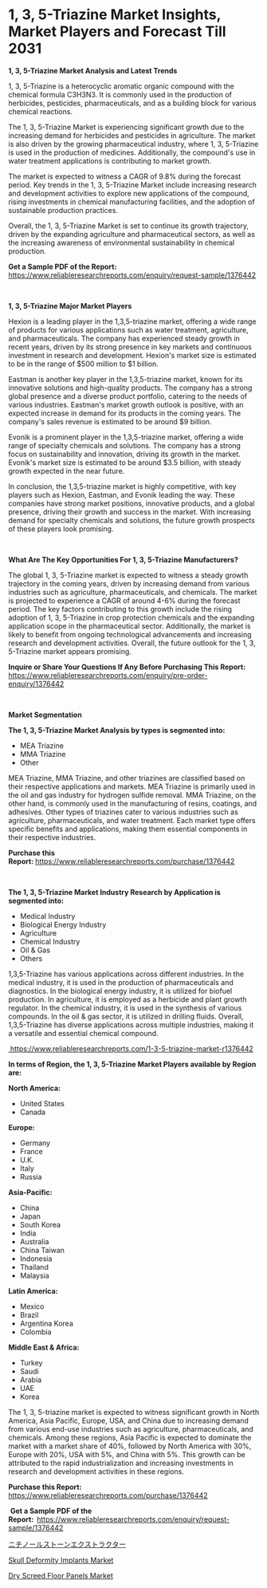<p><h1>1, 3, 5-Triazine Market Insights, Market Players and Forecast Till 2031</h1></p><p><strong>1, 3, 5-Triazine Market Analysis and Latest Trends</strong></p>
<p><p>1, 3, 5-Triazine is a heterocyclic aromatic organic compound with the chemical formula C3H3N3. It is commonly used in the production of herbicides, pesticides, pharmaceuticals, and as a building block for various chemical reactions.</p><p>The 1, 3, 5-Triazine Market is experiencing significant growth due to the increasing demand for herbicides and pesticides in agriculture. The market is also driven by the growing pharmaceutical industry, where 1, 3, 5-Triazine is used in the production of medicines. Additionally, the compound's use in water treatment applications is contributing to market growth.</p><p>The market is expected to witness a CAGR of 9.8% during the forecast period. Key trends in the 1, 3, 5-Triazine Market include increasing research and development activities to explore new applications of the compound, rising investments in chemical manufacturing facilities, and the adoption of sustainable production practices.</p><p>Overall, the 1, 3, 5-Triazine Market is set to continue its growth trajectory, driven by the expanding agriculture and pharmaceutical sectors, as well as the increasing awareness of environmental sustainability in chemical production.</p></p>
<p><strong>Get a Sample PDF of the Report:&nbsp;</strong> <a href="https://www.reliableresearchreports.com/enquiry/request-sample/1376442">https://www.reliableresearchreports.com/enquiry/request-sample/1376442</a></p>
<p>&nbsp;</p>
<p><strong>1, 3, 5-Triazine Major Market Players</strong></p>
<p><p>Hexion is a leading player in the 1,3,5-triazine market, offering a wide range of products for various applications such as water treatment, agriculture, and pharmaceuticals. The company has experienced steady growth in recent years, driven by its strong presence in key markets and continuous investment in research and development. Hexion's market size is estimated to be in the range of $500 million to $1 billion.</p><p>Eastman is another key player in the 1,3,5-triazine market, known for its innovative solutions and high-quality products. The company has a strong global presence and a diverse product portfolio, catering to the needs of various industries. Eastman's market growth outlook is positive, with an expected increase in demand for its products in the coming years. The company's sales revenue is estimated to be around $9 billion.</p><p>Evonik is a prominent player in the 1,3,5-triazine market, offering a wide range of specialty chemicals and solutions. The company has a strong focus on sustainability and innovation, driving its growth in the market. Evonik's market size is estimated to be around $3.5 billion, with steady growth expected in the near future.</p><p>In conclusion, the 1,3,5-triazine market is highly competitive, with key players such as Hexion, Eastman, and Evonik leading the way. These companies have strong market positions, innovative products, and a global presence, driving their growth and success in the market. With increasing demand for specialty chemicals and solutions, the future growth prospects of these players look promising.</p></p>
<p>&nbsp;</p>
<p><strong>What Are The Key Opportunities For 1, 3, 5-Triazine Manufacturers?</strong></p>
<p><p>The global 1, 3, 5-Triazine market is expected to witness a steady growth trajectory in the coming years, driven by increasing demand from various industries such as agriculture, pharmaceuticals, and chemicals. The market is projected to experience a CAGR of around 4-6% during the forecast period. The key factors contributing to this growth include the rising adoption of 1, 3, 5-Triazine in crop protection chemicals and the expanding application scope in the pharmaceutical sector. Additionally, the market is likely to benefit from ongoing technological advancements and increasing research and development activities. Overall, the future outlook for the 1, 3, 5-Triazine market appears promising.</p></p>
<p><strong>Inquire or Share Your Questions If Any Before Purchasing This Report:</strong> <a href="https://www.reliableresearchreports.com/enquiry/pre-order-enquiry/1376442">https://www.reliableresearchreports.com/enquiry/pre-order-enquiry/1376442</a></p>
<p>&nbsp;</p>
<p><strong>Market Segmentation</strong></p>
<p><strong>The 1, 3, 5-Triazine Market Analysis by types is segmented into:</strong></p>
<p><ul><li>MEA Triazine</li><li>MMA Triazine</li><li>Other</li></ul></p>
<p><p>MEA Triazine, MMA Triazine, and other triazines are classified based on their respective applications and markets. MEA Triazine is primarily used in the oil and gas industry for hydrogen sulfide removal. MMA Triazine, on the other hand, is commonly used in the manufacturing of resins, coatings, and adhesives. Other types of triazines cater to various industries such as agriculture, pharmaceuticals, and water treatment. Each market type offers specific benefits and applications, making them essential components in their respective industries.</p></p>
<p><strong>Purchase this Report:&nbsp;</strong><a href="https://www.reliableresearchreports.com/purchase/1376442">https://www.reliableresearchreports.com/purchase/1376442</a></p>
<p>&nbsp;</p>
<p><strong>The 1, 3, 5-Triazine Market Industry Research by Application is segmented into:</strong></p>
<p><ul><li>Medical Industry</li><li>Biological Energy Industry</li><li>Agriculture</li><li>Chemical Industry</li><li>Oil & Gas</li><li>Others</li></ul></p>
<p><p>1,3,5-Triazine has various applications across different industries. In the medical industry, it is used in the production of pharmaceuticals and diagnostics. In the biological energy industry, it is utilized for biofuel production. In agriculture, it is employed as a herbicide and plant growth regulator. In the chemical industry, it is used in the synthesis of various compounds. In the oil & gas sector, it is utilized in drilling fluids. Overall, 1,3,5-Triazine has diverse applications across multiple industries, making it a versatile and essential chemical compound.</p></p>
<p><a href="https://www.reliableresearchreports.com/1-3-5-triazine-market-r1376442">&nbsp;https://www.reliableresearchreports.com/1-3-5-triazine-market-r1376442</a></p>
<p><strong>In terms of Region, the 1, 3, 5-Triazine Market Players available by Region are:</strong></p>
<p>
    <p> <strong> North America: </strong>
        <ul>
            <li>United States</li>
            <li>Canada</li>
        </ul>
        </p> 
    <p> <strong> Europe: </strong>
        <ul>
            <li>Germany</li>
            <li>France</li>
            <li>U.K.</li>
            <li>Italy</li>
            <li>Russia</li>
        </ul>
        </p> 
    <p> <strong> Asia-Pacific: </strong>
        <ul>
            <li>China</li>
            <li>Japan</li>
            <li>South Korea</li>
            <li>India</li>
            <li>Australia</li>
            <li>China Taiwan</li>
            <li>Indonesia</li>
            <li>Thailand</li>
            <li>Malaysia</li>
        </ul>
        </p> 
    <p> <strong> Latin America: </strong>
        <ul>
            <li>Mexico</li>
            <li>Brazil</li>
            <li>Argentina Korea</li>
            <li>Colombia</li>
        </ul>
        </p> 
    <p> <strong> Middle East & Africa: </strong>
        <ul>
            <li>Turkey</li>
            <li>Saudi</li>
            <li>Arabia</li>
            <li>UAE</li>
            <li>Korea</li>
        </ul>
    </p>
    </p>
<p><p>The 1, 3, 5-triazine market is expected to witness significant growth in North America, Asia Pacific, Europe, USA, and China due to increasing demand from various end-use industries such as agriculture, pharmaceuticals, and chemicals. Among these regions, Asia Pacific is expected to dominate the market with a market share of 40%, followed by North America with 30%, Europe with 20%, USA with 5%, and China with 5%. This growth can be attributed to the rapid industrialization and increasing investments in research and development activities in these regions.</p></p>
<p><strong>Purchase this Report: </strong><a href="https://www.reliableresearchreports.com/purchase/1376442">https://www.reliableresearchreports.com/purchase/1376442</a></p>
<p>&nbsp;<strong>Get a Sample PDF of the Report:&nbsp;&nbsp;</strong><a href="https://www.reliableresearchreports.com/enquiry/request-sample/1376442">https://www.reliableresearchreports.com/enquiry/request-sample/1376442</a></p>
<p><strong></strong></p>
<p><p><a href="https://github.com/zjkmgcs938405/Market-Research-Report-List-3/blob/main/5934297185800.md">ニチノールストーンエクストラクター</a></p><p><a href="https://medium.com/@bosdendes/insights-into-the-skull-deformity-implants-market-size-which-is-expanding-with-a-6-2-eeb5998b2268">Skull Deformity Implants Market</a></p><p><a href="https://medium.com/@gracielawharris42024/dry-screed-floor-panels-market-size-by-type-gypsum-fiber-made-of-mineral-fiber-polyurethane-by-4e864420575e">Dry Screed Floor Panels Market</a></p></p>